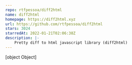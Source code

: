 ```yaml
---
repo: rtfpessoa/diff2html
name: diff2html
homepage: https://diff2html.xyz
url: https://github.com/rtfpessoa/diff2html
stars: 3024
starredAt: 2022-01-21T02:06:38Z
description: |-
    Pretty diff to html javascript library (diff2html)
---
```


[object Object]
